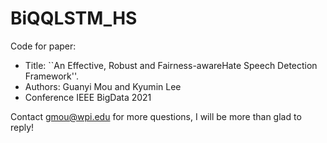 # BiQQLSTM_HS

Code for paper: <br>
 - Title: ``An Effective, Robust and Fairness-awareHate Speech Detection Framework''.
 - Authors: Guanyi Mou and Kyumin Lee
 - Conference IEEE BigData 2021

Contact [gmou@wpi.edu](gmou@wpi.edu) for more questions, I will be more than glad to reply!
